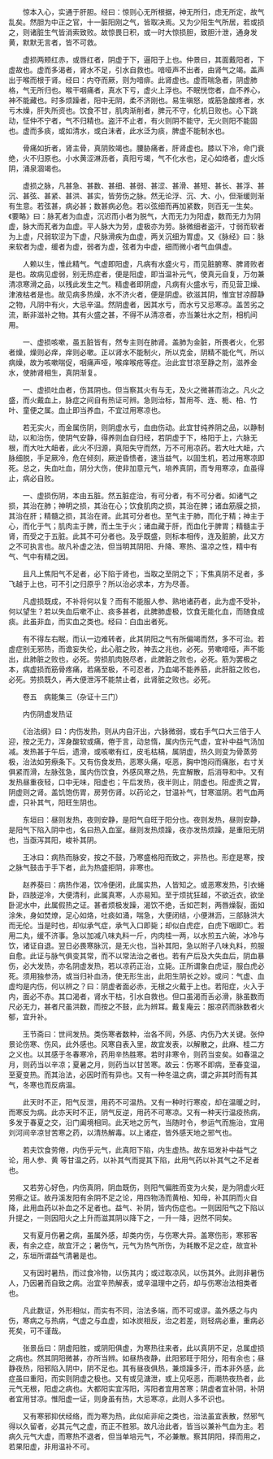 <!-- { "loadSidebar": true } -->
　　惊本入心，实通于肝胆。经曰：惊则心无所根据，神无所归，虑无所定，故气乱矣。然胆为中正之官，十一脏阳刚之气，皆取决焉。又为少阳生气所居，若或损之，则诸脏生气皆消索致败。故惊畏日积，或一时大惊损胆，致胆汁泄，通身发黄，默默无言者，皆不可救。

　　虚损两颊红赤，或唇红者，阴虚于下，逼阳于上也。仲景曰，其面戴阳者，下虚故也。虚而多渴者，肾水不足，引水自救也。喑哑声不出者，由肾气之竭。盖声出于喉而根于肾。经曰：内夺而厥，则为喑痱。此肾虚也。虚而喘急者，阴虚肺格，气无所归也。喉干咽痛者，真水下亏，虚火上浮也。不眠恍惚者，血不养心，神不能藏也。时多烦躁者，阳中无阴，柔不济刚也。易生嗔怒，或筋急酸疼者，水亏木燥，肝失所资也。饮食不甘，肌肉渐削者，脾元不守，化机日败也。心下跳动，怔仲不宁者，气不归精也。盗汗不止者，有火则阴不能守，无火则阳不能固也。虚而多痰，或如清水，或白沫者，此水泛为痰，脾虚不能制水也。

　　骨痛如折者，肾主骨，真阴败竭也。腰胁痛者，肝肾虚也。膝以下冷，命门衰绝，火不归原也。小水黄涩淋沥者，真阳亏竭，气不化水也，足心如烙者，虚火烁阴，涌泉涸竭也。

　　虚损之脉，凡甚急、甚数、甚细、甚弱、甚涩、甚滑、甚短、甚长、甚浮、甚沉、甚弦、甚紧、甚洪、甚实，皆劳伤之脉。然无论浮、沉、大、小，但渐缓则渐有生意。若弦甚，病必甚；数甚病必危。若以弦细而再加紧数，则百无一生矣。《要略》曰：脉芤者为血虚，沉迟而小者为脱气，大而无力为阳虚，数而无力为阴虚，脉大而芤者为血虚。平人脉大为劳，虚极亦为劳。脉微细者盗汗，寸弱而软者为上虚，尺弱软涩为下虚，尺脉滑疾为血虚，两关沉细为胃虚。又《脉经》曰：脉来软者为虚，缓者为虚，弱者为虚，弦者为中虚，细而微小者气血俱虚。

　　人赖以生，惟此精气。气虚即阳虚，凡病有水盛火亏，而见脏腑寒、脾肾败者是也。故病见虚弱，别无热症者，便是阳虚，即当温补元气，使真元自复，万勿兼清凉寒滑之品，以残此发生之气。精虚者即阴虚，凡病有火盛水亏，而见营卫燥、津液枯者是也。故见病多热燥，水不济火者，便是阴虚。欲滋其阴，惟宜甘凉醇静之物，凡阴中有火，大忌辛温。然阴虚者，因其水亏，而水亏又忌寒凉。盖苦劣之流，断非滋补之物。其有火盛之甚，不得不从清凉者，亦当兼壮水之剂，相机间用。

　　一、虚损咳嗽，虽五脏皆有，然专主则在肺肾。盖肺为金脏，所畏者火，化邪者燥，燥则必痒，痒则必嗽。正以肾水不能制火，所以克金，阴精不能化气，所以病燥，故为咳嗽喘促，咽痛声哑，喉痒喉疮等症。治此宜甘凉至静之剂，滋养金水，使肺肾相生，真阴渐复。

　　一、虚损吐血者，伤其阴也。但当察其火有与无，及火之微甚而治之。凡火之盛，而火戴血上，脉症之间自有热证可辨。急则治标，暂用芩、连、栀、柏、竹叶、童便之属。血止即当养血，不宜过用寒凉也。

　　若无实火，而金属伤阴，则阴虚水亏，血由伤动。此宜甘纯养阴之品，以静制动，以和治伤，使阴气安静，得养则血自归经，若阴虚于下，格阳于上，六脉无根，而大吐大衄者，此火不归源，真阳失守而然，万不可用凉药。若大吐大衄，六脉细脱，手足厥冷，危在倾刻，厥逆昏愦者，速当益气，以固生机，若过用寒凉即死。总之，失血吐血，阴分大伤，使非加意元气，培养真阴，而专用寒凉，血虽得止，病必自败。

　　一、虚损伤阴，本由五脏。然五脏症治，有可分者，有不可分者。如诸气之损，其治在肺；神明之损，其治在心；饮食肌肉之损，其治在脾；诸血筋膜之损，其治在肝；精髓之损，其治在肾。此其可分者也。至气主于肺，而化于精；神主于心，而化于气；肌肉主于脾，而土生于火；诸血藏于肝，而血化于脾胃；精髓主于肾，而受之于五脏。此其不可分者也。及乎既盛，则标本相传，连及脏腑，此又方之不可执言也。故凡补虚之法，但当明其阴阳、升降、寒热、温凉之性，精中有气、气中有精之因。

　　且凡上焦阳气不足者，必下陷于肾也，当取之至阴之下；下焦真阴不足者，多飞越于上也，可不引之归原乎？所以治必求本，方为尽善。

　　凡虚损既成，不补将何以复？而有不能服人参、熟地诸药者，此为虚不受补，何以望生？若以失血后嗽不止、痰多甚者，此脾肺虚极，饮食无能化血，而随食成痰。此虽非血，而实血之类也。经曰：白血出者死。

　　有不得左右眠，而认一边难转者，此其阴阳之气有所偏竭而然，多不可治。若虚症别无邪热，而谵妄失伦，此心脏之败，神去之兆也，必死。劳嗽喑哑，声不能出，此肺脏之败也，必死。劳损肌肉脱尽者，此脾脏之败也，必死。筋为罢极之本，病虚损而筋骨疼痛，若痛至极，不可忍者，乃血竭不能养筋，此肝脏之败也，必死。劳损既久，再大便泄泻不能禁止者，此肾脏之败也。必死。

　　卷五　病能集三（杂证十三门）

　　内伤阴虚发热证

　　《治法纲》曰：内伤发热，则从内自汗出，六脉微弱，或右手气口大三倍于人迎，按之无力，浑身酸软或痛，倦于言，动怠惰，属内伤元气虚，宜补中益气汤加减。发热甚于午后，遗滑，或咳嗽有红，皮毛枯槁，属阴虚，热久则变为骨蒸劳极，治法如劳瘵条下。又有伤食发热，恶寒头痛，呕恶，胸中饱闷而痛胀，右寸关俱紧而滑，左脉弦急，属内伤饮食，外感风寒之热，先宜解散，后消导和中。又有发热昼重夜轻，口中无味，阳虚也；午后发热，夜半则止，阴虚也。阳虚责之胃，阴虚则之肾。盖饥饱伤胃，房劳伤肾。以药论之，甘温补气，甘寒滋阴。若气血两虚，只补其气，阳旺生阴也。

　　东垣曰：昼则发热，夜则安静，是阳气自旺于阳分也。夜则发热，昼则安静，是阳气下陷入阴中也，名曰热入血室。昼则发热烦躁，夜亦发热烦躁，是重阳无阴也，当亟泻其阳，峻补其阴。

　　王冰曰：病热而脉安，按之不鼓，乃寒盛格阳而致之，非热也。形症是寒，按之脉气鼓击于手下者，此为热盛拒阴，非寒也。

　　赵养葵曰：病热作渴，饮冷便闭，此属实热，人皆知之。或恶寒发热，引衣蜷卧，四肢逆冷，大便清利，此属真寒，人亦易知。至于烦扰狂越，不欲近衣，欲坐卧泥水中，此属假热之证。甚者烦极发躁，渴饮不绝，舌如芒刺，两唇燥裂，面如涂朱，身如焚燎，足心如烙，吐痰如涌，喘急，大便闭结，小便淋沥，三部脉洪大而无伦。当是时也，却似承气症，承气入口即毙；却似白虎症，白虎下咽即亡。若用二丸，缓不济事。急以加减八味丸料一斤，内肉桂一两，以水煎五六碗，冰冷与饮，诸证自退。翌日必畏寒脉沉，是无火也，当补其阳，急以附子八味丸料，煎服自愈。此证与脉气俱变其常，而不以常法治之者也。若有产后及大失血后，阴血暴伤，必大发热，亦名阴虚发热，若以凉药正治，立毙。正所谓象白虎证，服白虎必死。须用独参汤，或当归补血汤，使无形生出，此阳生阴长之妙。或问：气虚、血虚均是内伤，何以辨之？曰：阴虚者面必赤，无根之火戴于上也。若阳症，火入于内，面必不赤。其口渴者，肾水干枯，引水自救也。但口虽渴而舌必滑，脉虽数而尺必无力，甚者尺虽洪数，而按之不鼓，此为辨耳。戴复庵云：服凉药而脉数者火郁，宜升补。

　　王节斋曰：世间发热。类伤寒者数种，治各不同，外感、内伤乃大关键。张仲景论伤寒、伤风，此外感也。风寒自表入里，故宜发表，以解散之，此麻、桂二方之义也。以其感于冬春寒冷，药用辛热胜寒。若时非寒令，则药当变矣。如春温之月，则药当以辛凉；夏暑之月，则药当以甘苦寒。故云：伤寒不即病，至春变温，至夏变热。而其治法，必因时而有异也。又有一种冬温之病，谓之非其时而有其气，冬寒也而反病温。

　　此天时不正，阳气反泄，用药不可温热。又有一种时行寒疫，却在温暖之时，而寒反为病。此亦天时不正，阴气反逆，用药不可寒凉。又有一种天行温疫热病，多发于春夏之交，沿门阖境相同。此天地之厉气，当随时令，参运气而施治，宜用刘河间辛凉甘苦寒之药，以清热解毒。以上诸症，皆外感天地之邪气也。

　　若夫饮食劳倦，内伤乎元气，此真阳下陷，内生虚热。故东垣发补中益气之论，用人参、黄 等甘温之药，以补其气而提其下陷，此用气药以补其气之不足者也。

　　又若劳心好色，内伤真阴，阴血既伤，则阳气偏胜而变为火矣，是为阴虚火旺劳瘵之证。故丹溪发阳有余阴不足之论，用四物汤而黄柏、知母，补其阴而火自降，此用血药以补血之不足者也。益气、补阴，皆内伤症也。一则因阳气之下陷以升提之，一则因阳火之上升而滋其阴以降下之，一升一降，迥然不同矣。

　　又有夏月伤暑之病，虽属外感，却类内伤，与伤寒大异。盖寒伤形，寒邪客表，有余之症，故宜汗之；暑伤气，元气为热气所伤，为耗散不足之症，故宜补之，东垣所谓益气清暑是也。

　　又有因时暑热，而过食冷物，以伤其内；或过取凉风，以伤其外。此则非暑伤人，乃因暑而自致之病。治宜辛热解表，或辛温理中之药，却与伤寒治法相类者也。

　　凡此数证，外形相似，而实有不同，治法多端，而不可或谬。盖外感之与内伤，寒病之与热病，气虚之与血虚，如冰炭相反，治之若差，则轻病必重，重病必死矣，可不谨哉。

　　张景岳曰：阴虚阳胜，或阴阳俱虚，为寒热往来者，此以真阴不足，总属虚损之病也。然其阴阳微甚，亦所当辨。如昼热夜静，此阳邪旺于阳分，阳有余也；昼静夜热，阳邪陷入阴中，阴不足也。其有昼夜俱热，兼烦躁多汗，而本非外感，此症虽曰重阳，而实则阴虚之极也。又有或见溏泄，或上见呕恶，而潮热夜热者，此元气无根，阳虚之病也。大都阳实宜泻阳，泻阳者宜用苦寒；阴虚者宜补阴，补阴者宜用甘凉。惟阳虚一证，则身虽有热，大忌寒凉，此则人多不识也。

　　又有寒邪抑伏经络，而为寒为热，此似疟非疟之类也，治法虽宜表散，然邪气得以久留者，必其元气之虚，而正不胜邪。故凡治此者，皆当以兼补气血为主。若病久元气大虚，而寒热不退者，但当单培元气，不必兼散。察其阴阳，择而用之，若果阳虚，非用温补不可。


